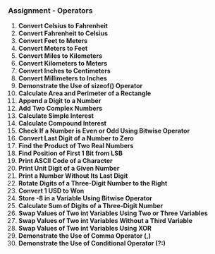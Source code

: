 ### Assignment - Operators

1. **Convert Celsius to Fahrenheit**
2. **Convert Fahrenheit to Celsius**
3. **Convert Feet to Meters**
4. **Convert Meters to Feet**
5. **Convert Miles to Kilometers**
6. **Convert Kilometers to Meters**
7. **Convert Inches to Centimeters**
8. **Convert Millimeters to Inches**
9. **Demonstrate the Use of sizeof() Operator**
10. **Calculate Area and Perimeter of a Rectangle**
11. **Append a Digit to a Number**
12. **Add Two Complex Numbers**
13. **Calculate Simple Interest**
14. **Calculate Compound Interest**
15. **Check If a Number is Even or Odd Using Bitwise Operator**
16. **Convert Last Digit of a Number to Zero**
17. **Find the Product of Two Real Numbers**
18. **Find Position of First 1 Bit from LSB**
19. **Print ASCII Code of a Character**
20. **Print Unit Digit of a Given Number**
21. **Print a Number Without Its Last Digit**
22. **Rotate Digits of a Three-Digit Number to the Right**
23. **Convert 1 USD to Won**
24. **Store -8 in a Variable Using Bitwise Operator**
25. **Calculate Sum of Digits of a Three-Digit Number**
26. **Swap Values of Two int Variables Using Two or Three Variables**
27. **Swap Values of Two int Variables Without a Third Variable**
28. **Swap Values of Two int Variables Using XOR**
29. **Demonstrate the Use of Comma Operator (,)**
30. **Demonstrate the Use of Conditional Operator (?:)**